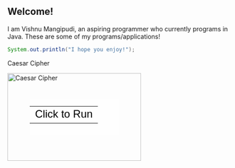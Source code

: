 ## Welcome!

I am Vishnu Mangipudi, an aspiring programmer who currently programs in Java. These are some of my programs/applications!


```java
System.out.println("I hope you enjoy!");
```

Caesar Cipher
<div style="position: relative; width: 300px; height: 197px;"><a href="CaesarEncryptionInterface.jar" style="text-decoration: none;"><img src="https://lh3.googleusercontent.com/proxy/i8bkMHDXgdb7d1snpWxB9EMjH1PPTjpC3_pxyxkiq2GR-3kPNN7wQEpH6mghNhueRGNlHAGATrzRlXlx9NHP5MUBBWl6FiBEmjsjdPkZCWY6y9AvJMbaPuX5sY1wjn_7sbsQgewb2v_c5lXVcfgSuvsKKRhInXb_wmFxnUj09lmXVMx74E2kJZQ" alt="Caesar Cipher" style="border: none;" width="300" height="197"/><div style="position: absolute; width: 200px; height: 80px; left: 50px; top: 58px; background-color: #FFF; opacity: 0.6; filter: alpha(opacity = 60);"></div><table style="position: absolute; width: 200px; height: 80px; left: 50px; top: 58px;"><tr><td style="text-align: center; color: #000; font-size: 24px; font-family: Arial,sans-serif;">Click to Run</td></tr></table></a></div>
